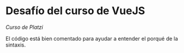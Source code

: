 # Desafío del curso de VueJS
*Curso de Platzi*

El código está bien comentado para ayudar a entender el porqué de la sintaxis.